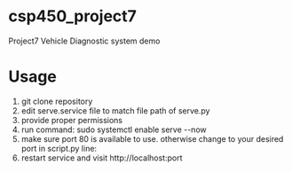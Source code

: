 # csp450_project7
Project7 Vehicle Diagnostic system demo

# Usage
1) git clone repository
2) edit serve.service file to match file path of serve.py
3) provide proper permissions
4) run command: sudo systemctl enable serve --now
5) make sure port 80 is available to use. otherwise change to your desired port in script.py line:
6) restart service and visit http://localhost:port 
